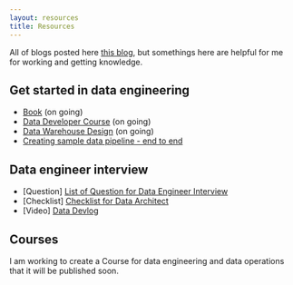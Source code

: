 ```yaml
---
layout: resources
title: Resources
---
```


All of blogs posted here [this blog](https://longbuivan.github.io/blog/), but somethings here are helpful for me for working and getting knowledge.

## Get started in data engineering

- [Book](https://longbuivan.github.io/cv) (on going)
- [Data Developer Course](https://longbuivan.github.io/blog/data-engineering/) (on going)
- [Data Warehouse Design](https://longbuivan.github.io/blog/data-ops-for-modern-data-warehouse/) (on going)
- [Creating sample data pipeline - end to end](https://longbuivan.github.io/blog/set-up-traditional-data-pipeline-within-1-hour/)

## Data engineer interview

- [Question] [List of Question for Data Engineer Interview](./_resources/2023-04027-data-engineering-question-list.md)
- [Checklist] [Checklist for Data Architect](./_posts/2023-04-27-modern-data-architecture-assessment.md)
- [Video] [Data Devlog](https://www.youtube.com/channel/UCZ83p2Vp48ytcfVA6GchjLA)

## Courses

I am working to create a Course for data engineering and data operations that it will be published soon.
